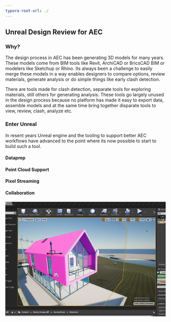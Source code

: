 ```yaml
---
typora-root-url: ./
---
```


## Unreal Design Review for AEC

### Why?

The design process in AEC has been generating 3D models for many years.  These models come from BIM tools like Revit, ArchiCAD or BricsCAD BIM or modelers like Sketchup or Rhino.    Its always been a challenge to easily merge these models in a way enables designers to compare options, review materials, generate analysis or do simple things like early clash detection.  

There are tools made for clash detection, separate tools for exploring materials, still others for generating  analysis.   These tools go largely unused in the design process because no platform has made it easy to export data, assemble models and at the same time bring together disparate tools to view, review, clash, analyze etc.   

### Enter Unreal

In resent years Unreal engine and the tooling to support better AEC workflows have advanced to the point where its now possible to start to build such a tool. 

[Datasmith]: https://www.unrealengine.com/en-US/datasmith?sessionInvalidated=true



#### Dataprep

#### Point Cloud Support

#### Pixel Streaming

#### Collaboration

![](/Sectioning.png)


